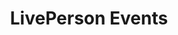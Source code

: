 ---
title: LivePerson Events
keywords: sample events
tags: [getting_started]
permalink: events.html
layout: events

#summary: These brief instructions will help you get started quickly with the theme. The other topics in this help provide additional information and detail about working with other aspects of this theme and Jekyll.
---